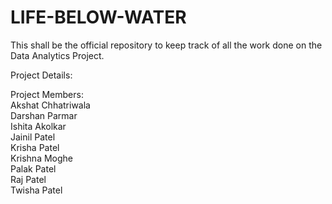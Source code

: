 # LIFE-BELOW-WATER
This shall be the official repository to keep track of all the work done on the Data Analytics Project.

Project Details: 
  
Project Members:  
  Akshat Chhatriwala  
  Darshan Parmar  
  Ishita Akolkar  
  Jainil Patel  
  Krisha Patel  
  Krishna Moghe  
  Palak Patel  
  Raj Patel  
  Twisha Patel  
  

  

